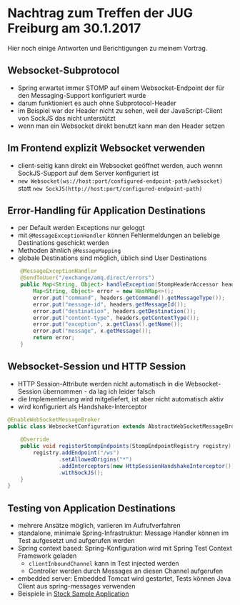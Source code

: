 Nachtrag zum Treffen der JUG Freiburg am 30.1.2017
==================================================
Hier noch einige Antworten und Berichtigungen zu meinem Vortrag.

Websocket-Subprotocol
---------------------
* Spring erwartet immer STOMP auf einem Websocket-Endpoint der für den Messaging-Support konfiguriert wurde
* darum funktioniert es auch ohne Subprotocol-Header
* im Beispiel war der Header nicht zu sehen, weil der JavaScript-Client von SockJS das nicht unterstützt
* wenn man ein Websocket direkt benutzt kann man den Header setzen

Im Frontend explizit Websocket verwenden
----------------------------------------
* client-seitig kann direkt ein Websocket geöffnet werden, auch wennn SockJS-Support auf dem Server konfiguriert ist
* `new Websocket(ws://host:port/configured-endpoint-path/websocket)` statt `new SockJS(http://host:port/configured-endpoint-path)`

Error-Handling für Application Destinations
-------------------------------------------
* per Default werden Exceptions nur geloggt
* mit `@MessageExceptionHandler` können Fehlermeldungen an beliebige Destinations geschickt werden
* Methoden ähnlich `@MessageMapping`
* globale Destinations sind möglich, üblich sind User Destinations

```java
    @MessageExceptionHandler
    @SendToUser("/exchange/amq.direct/errors")
    public Map<String, Object> handleException(StompHeaderAccessor headers, Exception x) {
        Map<String, Object> error = new HashMap<>();
        error.put("command", headers.getCommand().getMessageType());
        error.put("message-id", headers.getMessageId());
        error.put("destination", headers.getDestination());
        error.put("content-type", headers.getContentType());
        error.put("exception", x.getClass().getName());
        error.put("message", x.getMessage());
        return error;
    }
```

Websocket-Session und HTTP Session
----------------------------------
* HTTP Session-Attribute werden nicht automatisch in die Websocket-Session übernommen - da lag ich leider falsch
* die Implementierung wird mitgeliefert, ist aber nicht automatisch aktiv
* wird konfiguriert als Handshake-Interceptor

```java
@EnableWebSocketMessageBroker
public class WebsocketConfiguration extends AbstractWebSocketMessageBrokerConfigurer {
    
    @Override
    public void registerStompEndpoints(StompEndpointRegistry registry) {
        registry.addEndpoint("/ws")
                .setAllowedOrigins("*")
                .addInterceptors(new HttpSessionHandshakeInterceptor())
                .withSockJS();
    }
}
```

Testing von Application Destinations
------------------------------------
* mehrere Ansätze möglich, variieren im Aufrufverfahren 
* standalone, minimale Spring-Infrastruktur: Message Handler können im Test aufgesetzt und aufgerufen werden
* Spring context based: Spring-Konfiguration wird mit Spring Test Context Framework geladen
    * `clientInboundChannel` kann in Test injected werden
    * Controller werden durch Messages an diesen Channel aufgerufen
* embedded server: Embedded Tomcat wird gestartet, Tests können Java Client aus spring-messages verwenden
* Beispiele in [Stock Sample Application](https://github.com/rstoyanchev/spring-websocket-portfolio)
